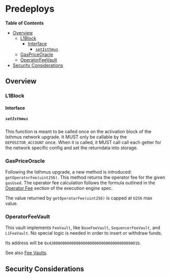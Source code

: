 # Predeploys

<!-- START doctoc generated TOC please keep comment here to allow auto update -->
<!-- DON'T EDIT THIS SECTION, INSTEAD RE-RUN doctoc TO UPDATE -->
**Table of Contents**

- [Overview](#overview)
  - [L1Block](#l1block)
    - [Interface](#interface)
      - [`setIsthmus`](#setisthmus)
  - [GasPriceOracle](#gaspriceoracle)
  - [OperatorFeeVault](#operatorfeevault)
- [Security Considerations](#security-considerations)

<!-- END doctoc generated TOC please keep comment here to allow auto update -->

## Overview

### L1Block

#### Interface

##### `setIsthmus`

This function is meant to be called once on the activation block of the Isthmus network upgrade.
It MUST only be callable by the `DEPOSITOR_ACCOUNT` once. When it is called, it MUST call
call each getter for the network specific config and set the returndata into storage.

### GasPriceOracle

Following the Isthmus upgrade, a new method is introduced: `getOperatorFee(uint256)`. This method
returns the operator fee for the given `gasUsed`. The operator fee calculation follows the formula
outlined in the [Operator Fee](./exec-engine.md#) section of the execution engine spec.

The value returned by `getOperatorFee(uint256)` is capped at `U256` max value.

### OperatorFeeVault

This vault implements `FeeVault`, like `BaseFeeVault`, `SequencerFeeVault`, and `L1FeeVault`.
No special logic is needed in order to insert or withdraw funds.

Its address will be `0x420000000000000000000000000000000000001b`.

See also [Fee Vaults](./exec-engine.md#fee-vaults).

## Security Considerations
